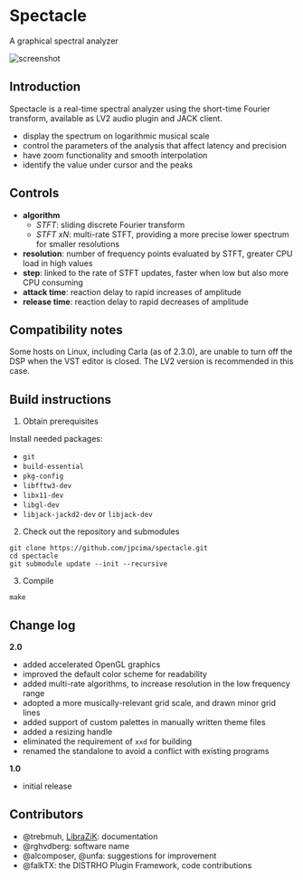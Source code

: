 # Spectacle

A graphical spectral analyzer

![screenshot](docs/screen.png)

## Introduction

Spectacle is a real-time spectral analyzer using the short-time Fourier transform, available as LV2 audio plugin and JACK client.

- display the spectrum on logarithmic musical scale
- control the parameters of the analysis that affect latency and precision
- have zoom functionality and smooth interpolation
- identify the value under cursor and the peaks

## Controls

- **algorithm**
  - _STFT_: sliding discrete Fourier transform
  - _STFT xN_: multi-rate STFT, providing a more precise lower spectrum for smaller resolutions
- **resolution**: number of frequency points evaluated by STFT, greater CPU load in high values
- **step**: linked to the rate of STFT updates, faster when low but also more CPU consuming
- **attack time**: reaction delay to rapid increases of amplitude
- **release time**: reaction delay to rapid decreases of amplitude

## Compatibility notes

Some hosts on Linux, including Carla (as of 2.3.0), are unable to turn off the DSP when the VST editor is closed.
The LV2 version is recommended in this case.

## Build instructions

1. Obtain prerequisites

Install needed packages:

- `git`
- `build-essential`
- `pkg-config`
- `libfftw3-dev`
- `libx11-dev`
- `libgl-dev`
- `libjack-jackd2-dev` or `libjack-dev`

2. Check out the repository and submodules

```
git clone https://github.com/jpcima/spectacle.git
cd spectacle
git submodule update --init --recursive
```

3. Compile

```
make
```

## Change log

**2.0**
- added accelerated OpenGL graphics
- improved the default color scheme for readability
- added multi-rate algorithms, to increase resolution in the low frequency range
- adopted a more musically-relevant grid scale, and drawn minor grid lines
- added support of custom palettes in manually written theme files
- added a resizing handle
- eliminated the requirement of `xxd` for building
- renamed the standalone to avoid a conflict with existing programs

**1.0**

- initial release

## Contributors

- @trebmuh, [LibraZiK](https://librazik.tuxfamily.org/): documentation
- @rghvdberg: software name
- @alcomposer, @unfa: suggestions for improvement
- @falkTX: the DISTRHO Plugin Framework, code contributions
